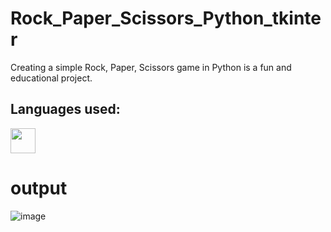 # Rock_Paper_Scissors_Python_tkinter
Creating a simple Rock, Paper, Scissors game in Python is a fun and educational project.

## Languages used:
<code><img height="40" src="https://img.icons8.com/color/48/000000/python--v1.png"/></code>

# output
![image](https://github.com/Latasharma26/Rock_Paper_Scissors_Python_tkinter/assets/96385877/1b609842-88b6-4c51-aa67-d1e8da225806)

